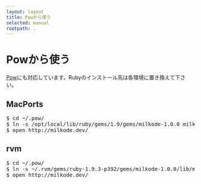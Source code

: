 ```yaml
---
layout: layout
title: Powから使う
selected: manual
rootpath: .
---
```

# Powから使う

[Pow](http://pow.cx/)にも対応しています。Rubyのインストール先は各環境に置き換えて下さい。

## MacPorts

<pre class="shell">
$ cd ~/.pow/
$ ln -s /opt/local/lib/ruby/gems/1.9/gems/milkode-1.0.0 milkode
$ open http://milkode.dev/
</pre>

## rvm

<pre class="shell">
$ cd ~/.pow/
$ ln -s ~/.rvm/gems/ruby-1.9.3-p392/gems/milkode-1.0.0/lib/milkode/cdweb/ milkode
$ open http://milkode.dev/
</pre>

